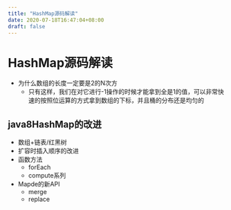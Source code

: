 ```yaml
---
title: "HashMap源码解读"
date: 2020-07-18T16:47:04+08:00
draft: false
---
```


# HashMap源码解读

* 为什么数组的长度一定要是2的N次方
  * 只有这样，我们在对它进行-1操作的时候才能拿到全是1的值，可以非常快速的按照位运算的方式拿到数组的下标，并且桶的分布还是均匀的

java8HashMap的改进
---
* 数组+链表/红黑树
* 扩容时插入顺序的改进
* 函数方法
  * forEach
  * compute系列
* Mapde的新API
  * merge
  * replace